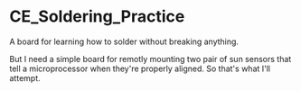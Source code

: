 CE_Soldering_Practice
=====================

A board for learning how to solder without breaking anything.

But I need a simple board for remotly mounting two pair of sun sensors that tell a microprocessor  when they're properly aligned.
So that's what I'll attempt.
